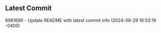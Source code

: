 
## Latest Commit
6981690 - Update README with latest commit info (2024-08-29 16:53:19 -0400) <Yunxi-Zhou>
